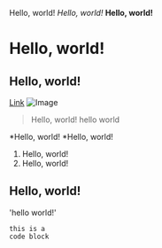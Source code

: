 Hello, world!
*Hello, world!*
**Hello, world!**


# Hello, world!
## Hello, world!
[Link](http://google.com)
![Image](http://www.petlandindependence.com/pet-gallery/4530-male-maltipoo/)
> Hello, world!
> hello world

*Hello, world!
*Hello, world!

1. Hello, world!
2. Hello, world!

Hello, world!
---

'hello world!'
```
this is a
code block
```

